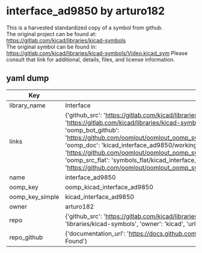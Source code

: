 # interface_ad9850 by arturo182  
This is a harvested standardized copy of a symbol from github.  
The original project can be found at:  
https://gitlab.com/kicad/libraries/kicad-symbols  
The original symbol can be found in:
https://gitlab.com/kicad/libraries/kicad-symbols/Video.kicad_sym
Please consult that link for additional, details, files, and license information.  
## yaml dump  
| Key | Value |  
| --- | --- |  
| library_name | Interface |  
| links | {'github_src': 'https://gitlab.com/kicad/libraries/kicad-symbols/Video.kicad_sym', 'github_src_repo': 'https://gitlab.com/kicad/libraries/kicad-symbols', 'oomp_bot': 'kicad_interface_ad9850/working', 'oomp_bot_github': 'https://github.com/oomlout/oomlout_oomp_symbol_bot/tree/main/kicad_interface_ad9850/working', 'oomp_doc': 'kicad_interface_ad9850/working', 'oomp_doc_github': 'https://github.com/oomlout/oomlout_oomp_symbol_doc/tree/main/kicad_interface_ad9850/working', 'oomp_src_flat': 'symbols_flat/kicad_interface_ad9850/working', 'oomp_src_flat_github': 'https://github.com/oomlout/oomlout_oomp_symbol_src/tree/main/kicad_interface_ad9850/working'} |  
| name | interface_ad9850 |  
| oomp_key | oomp_kicad_interface_ad9850 |  
| oomp_key_simple | kicad_interface_ad9850 |  
| owner | arturo182 |  
| repo | {'github_src': 'https://gitlab.com/kicad/libraries/kicad-symbols/Video.kicad_sym', 'name': 'libraries/kicad-symbols', 'owner': 'kicad', 'url': 'https://gitlab.com/kicad/libraries/kicad-symbols'} |  
| repo_github | {'documentation_url': 'https://docs.github.com/rest/repos/repos#get-a-repository', 'message': 'Not Found'} |  

